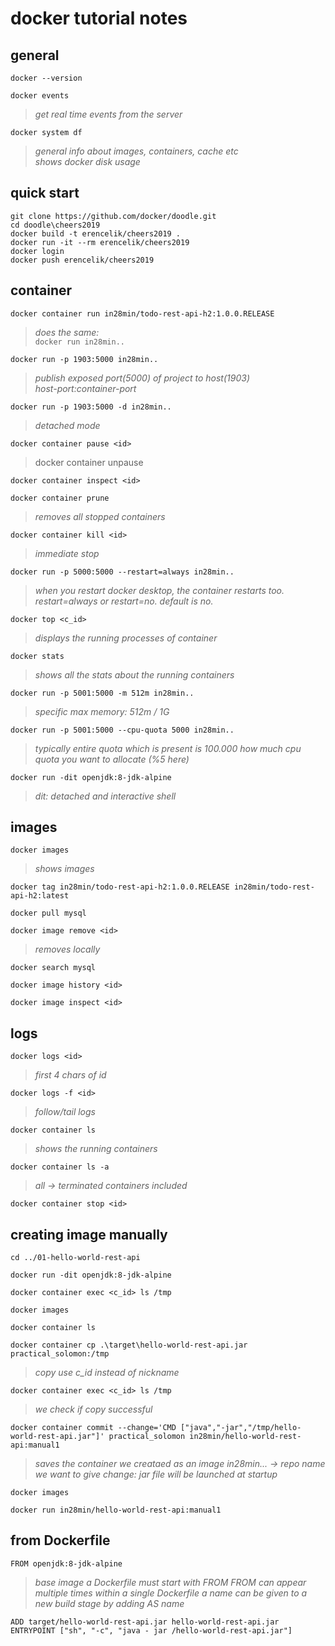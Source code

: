 # docker tutorial notes

## general
`docker --version`

`docker events`  
> _get real time events from the server_


`docker system df`  
 > _general info about images, containers, cache etc_  
  _shows docker disk usage_


## quick start
`git clone https://github.com/docker/doodle.git`  
`cd doodle\cheers2019`  
`docker build -t erencelik/cheers2019 .`  
`docker run -it --rm erencelik/cheers2019`  
`docker login`  
`docker push erencelik/cheers2019`  


## container
`docker container run in28min/todo-rest-api-h2:1.0.0.RELEASE`  
 >_does the same:_  
`docker run in28min..`


`docker run -p 1903:5000 in28min..`  
>_publish exposed port(5000) of project to host(1903)_  
_host-port:container-port_  

`docker run -p 1903:5000 -d in28min..`  
>_detached mode_

`docker container pause <id>`  
>docker container unpause <id>

`docker container inspect <id>`

`docker container prune`  
>_removes all stopped containers_

`docker container kill <id>`  
>_immediate stop_

`docker run -p 5000:5000 --restart=always in28min..`  
>_when you restart docker desktop, the container restarts too._
>_restart=always or restart=no. default is no._

`docker top <c_id>`  
>_displays the running processes of container_

`docker stats`  
>_shows all the stats about the running containers_

`docker run -p 5001:5000 -m 512m in28min..`  
>_specific max memory: 512m / 1G_

`docker run -p 5001:5000 --cpu-quota 5000 in28min..`  
>_typically entire quota which is present is 100.000_
>_how much cpu quota you want to allocate (%5 here)_

`docker run -dit openjdk:8-jdk-alpine`  
>_dit: detached and interactive shell_


## images
`docker images`  
>_shows images_

`docker tag in28min/todo-rest-api-h2:1.0.0.RELEASE in28min/todo-rest-api-h2:latest`

`docker pull mysql`

`docker image remove <id>`  
>_removes locally_

`docker search mysql`

`docker image history <id>`

`docker image inspect <id>`  


## logs
`docker logs <id>`  
>_first 4 chars of id_

`docker logs -f <id>`  
>_follow/tail logs_

`docker container ls`  
>_shows the running containers_

`docker container ls -a`  
>_all -> terminated containers included_

`docker container stop <id>`  


## creating image manually

`cd ../01-hello-world-rest-api`

`docker run -dit openjdk:8-jdk-alpine`

`docker container exec <c_id> ls /tmp`

`docker images`

`docker container ls`

`docker container cp .\target\hello-world-rest-api.jar practical_solomon:/tmp`  
>_copy_
>_use c_id instead of nickname_


`docker container exec <c_id> ls /tmp`  
>_we check if copy successful_


`docker container commit --change='CMD ["java","-jar","/tmp/hello-world-rest-api.jar"]' practical_solomon in28min/hello-world-rest-api:manual1` 
>_saves the container we creataed as an image_
_in28min... -> repo name we want to give_
_change: jar file will be launched at startup_

`docker images`

`docker run in28min/hello-world-rest-api:manual1`


## from Dockerfile

`FROM openjdk:8-jdk-alpine`  
>_base image_
_a Dockerfile must start with FROM_
_FROM can appear multiple times within a single Dockerfile_
_a name can be given to a new build stage by adding AS name_

`ADD target/hello-world-rest-api.jar hello-world-rest-api.jar`  
`ENTRYPOINT ["sh", "-c", "java - jar /hello-world-rest-api.jar"]`  




